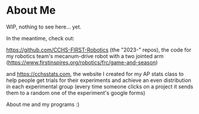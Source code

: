# About Me
WIP, nothing to see here... yet.

In the meantime, check out:

https://github.com/CCHS-FIRST-Robotics (the "2023-" repos), the code for my robotics team's mecanum-drive robot with a two jointed arm (https://www.firstinspires.org/robotics/frc/game-and-season)

and https://cchsstats.com, the website I created for my AP stats class to help people get trials for their experiments and achieve an even distribution in each experimental group (every time someone clicks on a project it sends them to a random one of the experiment's google forms)

About me and my programs :)
